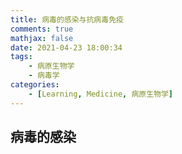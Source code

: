 ```yaml
---
title: 病毒的感染与抗病毒免疫
comments: true
mathjax: false
date: 2021-04-23 18:00:34
tags:
    - 病原生物学
    - 病毒学
categories:
    - [Learning, Medicine, 病原生物学]
---
```


## 病毒的感染
